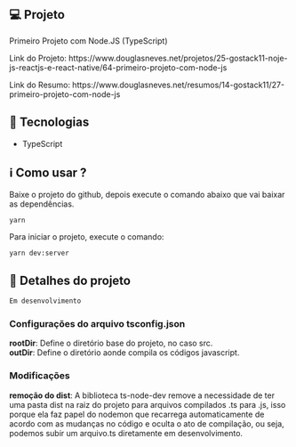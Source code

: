 ## :computer: Projeto
<p>Primeiro Projeto com Node.JS (TypeScript)</p>
<p>Link do Projeto: https://www.douglasneves.net/projetos/25-gostack11-noje-js-reactjs-e-react-native/64-primeiro-projeto-com-node-js</p>
<p>Link do Resumo: https://www.douglasneves.net/resumos/14-gostack11/27-primeiro-projeto-com-node-js</p>

## :rocket: Tecnologias
- TypeScript


## :information_source: Como usar ?
<p>Baixe o projeto do github, depois execute o comando abaixo que vai baixar as dependências.</p>

```
yarn
```

<p>Para iniciar o projeto, execute o comando:</p>

```
yarn dev:server
```


## :book: Detalhes do projeto
```bash
Em desenvolvimento
```

### Configurações do arquivo tsconfig.json
**rootDir**: Define o diretório base do projeto, no caso src.  <br />
**outDir**: Define o diretório aonde compila os códigos javascript.<br />

### Modificações
**remoção do dist**: A biblioteca ts-node-dev remove a necessidade de ter uma pasta dist na raiz do projeto para arquivos compilados .ts para .js, isso porque ela faz papel do nodemon que recarrega automaticamente de acordo com as mudanças no código e oculta o ato de compilação, ou seja, podemos subir um arquivo.ts diretamente em desenvolvimento.


